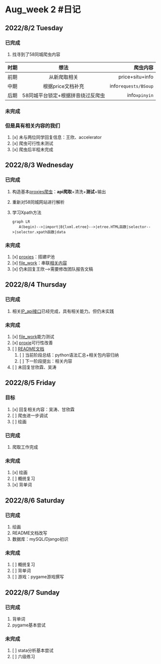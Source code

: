 # Aug_week 2 #日记

## 2022/8/2 Tuesday

### 已完成

   1. 找寻到了58同城爬虫内容

  | 时期 |               想法              |             爬虫内容 |
  | :-- | :-----------------------------: | ------------------: |
  | 前期 |           从新爬取相关            |      price+situ+info |
  | 中期 |         根据price文档补充         | info`requests/BSoup` |
  | 后期 | 58同城平台锁定+根据拼音绕过反爬虫 |        info`xpinyin` |

### 未完成

### 但是具有相关内容的我们

   1. [x] 未与两位同学回复信息：王欣、accelerator
   2. [x] 爬虫可行性未测试
   3. [x] 爬虫后半程未完成

## 2022/8/3 Wednesday

### 已完成

   1. 构造基本[proxies爬虫](../../../project/本研/pack2/_3info/_4proxies_get.py)：**api爬取**+清洗+**测试**+输出
   2. 重新对58同城网站进行解析
   3. 学习Xpath方法

      ```mermaid
      graph LR
         A(begin)-->|import|B{lxml.etree}-->|etree.HTML函数|selector-->|selector.xpath函数|data
      ```
   <!-- 1. 基本词性
      | 结构     |       内容        | 一般用词 |
      | :------- | :---------------: | -------: |
      | **主语** |       主动        |        n |
      | **谓语** |     关系/动作     |        v |
      | **宾语** |       被动        |        n |
      | 定语     | 形容**主语/宾语** |    adj的 |
      | 状语     |   形容**谓语**    |    adv得 |
      | 补语     | 补充说明**宾语**  |          |
   1. 常用介词充当状语：over
   2. 句式
      1. 简单句
         1. **主**+**谓**+**宾**++补+状+定
         2. 主+系+表
      2. 问句
         1. 一般疑问句：be/情态动词+主语+宾语/表语
         2. 特殊疑问句：header+一般疑问句 -->

### 未完成

   1. [x] [proxies](../../../project/本研/pack2/_3info/_4proxies_get.py)：搭建IP池
   2. [x] [file_work](../../../project/本研/pack2/_4output/file_work.py)：串联[相关内容](../../../project/本研/README/README.md/#2-问题)
   3. [x] 仍未回复王欣-->需要修改团队报告文稿

## 2022/8/4 Thursday

### 已完成

   1. 相关[IP_api接口](../../../project/本研/pack2/_3info/_4proxies_get.py)已经完成，具有相关能力。但仍未实践

### 未完成

   1. [x] [file_work](../../../project/本研/pack2/_4output/file_work.py)能力测试
   2. [x] [proxie](../../../project/本研/pack2/data/proxies.json)可行性改善
   3. [ ] [README文档](../../../project/本研/README/README.md)
      1. [ ] 当前阶段总结：python语法汇总+相关包内容归纳
      2. [ ] 下一阶段提出：相关内容
   4. [ ] 未回复甘欣霖、吴涛

## 2022/8/5 Friday

### 目标

   1. [x] 回复相关内容：吴涛、甘欣霖
   2. [ ] 爬虫进一步调试
   3. [ ] 绘画

### 已完成

   1. 爬取工作完成

### 未完成

   1. [x] 绘画
   2. [ ] 概统复习
   3. [x] 背单词

## 2022/8/6 Saturday

### 已完成

   1. 绘画
   2. README文档改写
   3. 数据库：mySQL/Django初识

### 未完成

   1. [ ] 概统复习
   2. [ ] 背单词
   3. [ ] 游戏：pygame游戏撰写

## 2022/8/7 Sunday

### 已完成

   1. 背单词
   2. pygame基本尝试

### 未完成

   1. [ ] stata分析基本尝试
   2. [ ] 六级练习
